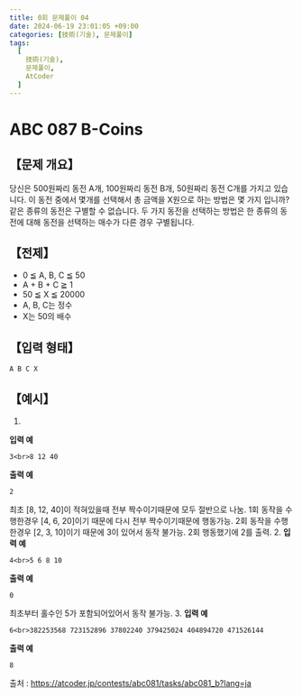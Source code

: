 ```yaml
---
title: 0회 문제풀이 04
date: 2024-06-19 23:01:05 +09:00
categories: [技術(기술), 문제풀이]
tags:
  [
    技術(기술),
    문제풀이,
    AtCoder
  ]
---
```

# ABC 087 B-Coins
## 【문제 개요】
당신은 500원짜리 동전 A개, 100원짜리 동전 B개, 50원짜리 동전 C개를 가지고 있습니다.
이 동전 중에서 몇개를 선택해서 총 금액을 X원으로 하는 방법은 몇 가지 입니까?
같은 종류의 동전은 구별할 수 없습니다. 두 가지 동전을 선택하는 방법은 한 종류의 동전에 대해 동전을 선택하는 매수가 다른 경우 구별됩니다.

## 【전제】
- 0 ≦ A, B, C ≦ 50
- A + B + C ≧ 1
- 50 ≦ X ≦ 20000
- A, B, C는 정수
- X는 50의 배수

## 【입력 형태】
`A
B
C
X`


## 【예시】
1. 
**입력 예**

`3<br>8 12 40`

**출력 예**

`2`

최초 [8, 12, 40]이 적혀있을때 전부 짝수이기때문에 모두 절반으로 나눔.
1회 동작을 수행한경우 [4, 6, 20]이기 때문에 다시 전부 짝수이기때문에 행동가능.
2회 동작을 수행한경우 [2, 3, 10]이기 때문에 3이 있어서 동작 불가능. 2회 행동했기에 2를 출력.
2. 
**입력 예**

`4<br>5 6 8 10`

**출력 예**

`0`

최초부터 홀수인 5가 포함되어있어서 동작 불가능.
3. 
**입력 예**

`6<br>382253568 723152896 37802240 379425024 404894720 471526144`

**출력 예**

`8`

출처 : https://atcoder.jp/contests/abc081/tasks/abc081_b?lang=ja
